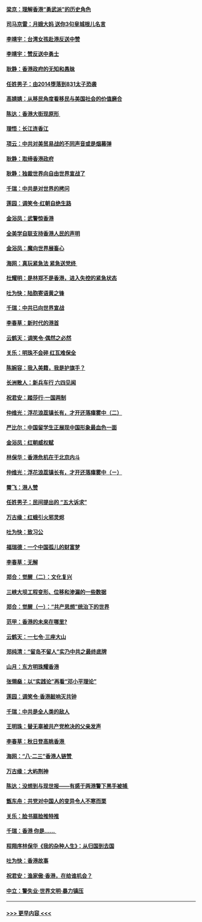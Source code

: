 #### [梁京：理解香港“勇武派”的历史角色](../pages/nsc993/n11498006.md?t=09040822) 
#### [司马京雷：月娥大妈  送你3句皇城根儿名言](../pages/nsc993/n11497885.md?t=09040822) 
#### [李靖宇：台湾女孩赴港反送中赞](../pages/nsc993/n11497721.md?t=09040822) 
#### [李靖宇：赞反送中勇士](../pages/nsc993/n11497452.md?t=09040822) 
#### [耿静：香港政府的无知和愚昧](../pages/nsc993/n11494238.md?t=09040822) 
#### [任姓男子：由2014堕落到831太子恐袭](../pages/nsc993/n11496683.md?t=09040822) 
#### [高婧婧：从移民角度看移民与美国社会的价值磨合](../pages/nsc993/n11495757.md?t=09040822) 
#### [陈达：香港大街现原形 ](../pages/nsc993/n11495441.md?t=09040822) 
#### [理悟：长江连香江](../pages/nsc993/n11495377.md?t=09040822) 
#### [项云：中共对美贸易战的不同声音或是烟幕弹](../pages/nsc993/n11494929.md?t=09040822) 
#### [耿静：取缔香港政府](../pages/nsc993/n11494218.md?t=09040822) 
#### [耿静：独裁世界向自由世界宣战了](../pages/nsc993/n11494190.md?t=09040822) 
#### [千瑞：中共是对世界的拷问](../pages/nsc993/n11493021.md?t=09040822) 
#### [莲园：调笑令‧红朝自绝生路](../pages/nsc993/n11493011.md?t=09040822) 
#### [金浴凤：武警惊香港](../pages/nsc993/n11492994.md?t=09040822) 
#### [全美学自联支持香港人民的声明](../pages/nsc993/n11492630.md?t=09040822) 
#### [金浴凤：魔向世界展畜心](../pages/nsc993/n11492599.md?t=09040822) 
#### [海网：真玩紧急法 紧急送党终 ](../pages/nsc993/n11492535.md?t=09040822) 
#### [杜耀明：是林郑不是香港，进入失控的紧急状态](../pages/nsc993/n11491420.md?t=09040822) 
#### [吐为快：陆胞寄语黄之锋](../pages/nsc993/n11491117.md?t=09040822) 
#### [千瑞：中共已向世界宣战](../pages/nsc993/n11490123.md?t=09040822) 
#### [李春草：新时代的港首](../pages/nsc993/n11489864.md?t=09040822) 
#### [云鹤天：调笑令·偶然之必然](../pages/nsc993/n11489701.md?t=09040822) 
#### [关乐：明珠不会碎 红瓦难保全](../pages/nsc993/n11489647.md?t=09040822) 
#### [陈婉容：我入美籍，我是护旗手？](../pages/nsc993/n11487908.md?t=09040822) 
#### [长洲散人：新兵车行 六四见闻](../pages/nsc993/n11487729.md?t=09040822) 
#### [祝君安：踏莎行‧一国两制](../pages/nsc993/n11487699.md?t=09040822) 
#### [仲维光：浮花浪蕊镇长有，才开还落瘴雾中（二）](../pages/nsc993/n11483286.md?t=09040822) 
#### [严比尔：中国留学生正展现中国形象最血色一面](../pages/nsc993/n11485145.md?t=09040822) 
#### [金浴凤：红朝威权赋](../pages/nsc993/n11485191.md?t=09040822) 
#### [林保华：香港危机在于北京内斗](../pages/nsc993/n11484593.md?t=09040822) 
#### [仲维光：浮花浪蕊镇长有，才开还落瘴雾中（ㄧ）](../pages/nsc993/n11483259.md?t=09040822) 
#### [霄飞：港人赞](../pages/nsc993/n11482957.md?t=09040822) 
#### [任姓男子：民间提出的 “五大诉求”](../pages/nsc993/n11482897.md?t=09040822) 
#### [万古缘：红蛾引火邪灵烬](../pages/nsc993/n11482886.md?t=09040822) 
#### [吐为快：致习公](../pages/nsc993/n11482867.md?t=09040822) 
#### [福瑞德：一个中国孤儿的财富梦](../pages/nsc993/n11482817.md?t=09040822) 
#### [李春草：无解](../pages/nsc993/n11482791.md?t=09040822) 
#### [郑合：觉醒（二）：文化复兴](../pages/nsc993/n11478025.md?t=09040822) 
#### [三峡大坝工程变形、位移和渗漏的一些数据](../pages/nsc993/n11478232.md?t=09040822) 
#### [郑合：觉醒（一）：“共产思想”统治下的世界](../pages/nsc993/n11477663.md?t=09040822) 
#### [范甲：香港的未来在哪里?](../pages/nsc993/n11477249.md?t=09040822) 
#### [云鹤天：一七令·三座大山](../pages/nsc993/n11477192.md?t=09040822) 
#### [郑纯清：“留岛不留人”实乃中共之最终底牌](../pages/nsc993/n11476160.md?t=09040822) 
#### [山月：东方明珠耀香港](../pages/nsc993/n11476077.md?t=09040822) 
#### [张翎燊：以“实践论”再看“邓小平理论”](../pages/nsc993/n11475733.md?t=09040822) 
#### [莲园：调笑令‧香港敲响灭共钟](../pages/nsc993/n11475723.md?t=09040822) 
#### [千瑞：中共是全人类的敌人](../pages/nsc993/n11475329.md?t=09040822) 
#### [王明珠：替无辜被共产党枪决的父亲发声](../pages/nsc993/n11474570.md?t=09040822) 
#### [李春草：秋日登高眺香港 ](../pages/nsc993/n11474491.md?t=09040822) 
#### [海网：“八·二三”香港人链赞 ](../pages/nsc993/n11474538.md?t=09040822) 
#### [万古缘：大屿荆神](../pages/nsc993/n11474401.md?t=09040822) 
#### [陈达：没想到与现世报——有感于两港警下黑手被捕 ](../pages/nsc993/n11472557.md?t=09040822) 
#### [甑东舟：共党对中国人的变异令人不寒而栗](../pages/nsc993/n11472496.md?t=09040822) 
#### [关乐：脸书扇脸推特推](../pages/nsc993/n11472488.md?t=09040822) 
#### [千瑞：香港  你是…… ](../pages/nsc993/n11472459.md?t=09040822) 
#### [程翔序林保华《我的杂种人生》：从归国到去国](../pages/nsc993/n11472369.md?t=09040822) 
#### [吐为快：香港故事](../pages/nsc993/n11471931.md?t=09040822) 
#### [祝君安：渔家傲‧香港，在给谁机会？](../pages/nsc993/n11469718.md?t=09040822) 
#### [中立：警失业‧世界文明‧暴力镇压](../pages/nsc993/n11467566.md?t=09040822) 

----
#### [ >>> 更早内容 <<< ](../indexes/nsc993-earlier.md)
